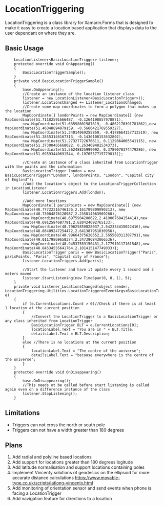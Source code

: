# LocationTriggering
LocationTriggering is a class library for Xamarin.Forms that is designed to make it easy to create a location based application that displays data to the user dependant on where they are.


## Basic Usage
```
    LocationListener<BasicLocationTrigger> listener;
    protected override void OnAppearing()
    {
        BasicLocationTriggerSample();
    }
    private void BasicLocationTriggerSample()
    {
        base.OnAppearing();
        //Create an instance of the location listener class
        listener = new LocationListener<BasicLocationTrigger>();
        listener.LocationsChanged += Listener_LocationsChanged;
        //Create some map coordinates to form a polygon that makes up the location
        MapCoordinate[] londonPoints = new MapCoordinate[] {new MapCoordinate(51.71182591666487, -0.1264198857978871),
        new MapCoordinate(51.63598601587619, -0.4862170391781862),new MapCoordinate(51.46048894879159, -0.5666421769559327),
        new MapCoordinate(51.34014069255859, -0.4178664157713519), new MapCoordinate(51.28553146167313, -0.1436100153632802),
        new MapCoordinate(51.27327722676611, 0.1129864005541115), new MapCoordinate(51.37300465668022, 0.263469481534373),
        new MapCoordinate(51.56248825999992, 0.3789070374479286), new MapCoordinate(51.69593440691544, 0.1076557715779813)};
    
        //Create an instance of a class inherited from LocationTrigger with the points and the information
        BasicLocationTrigger london = new BasicLocationTrigger("London", londonPoints, "London", "Capital city of England");
        //Add the location's object to the LocationaTriggerCollection in LocationListener
        listener.LocationTriggers.Add(london);
    
        //Add more locations
        MapCoordinate[] parisPoints = new MapCoordinate[] {new MapCoordinate(48.77722216746136,2.161709809090213), new MapCoordinate(48.73084876120987,2.235814063969268),
        new MapCoordinate(48.6975904208622,2.410007684154414),new MapCoordinate(48.6912584687781,2.620424692765133),
        new MapCoordinate(48.79625850828037,2.642334415022416),new MapCoordinate(48.88409247254472,2.641387951030956),
        new MapCoordinate(48.99664375620552,2.565568311307791),new MapCoordinate(49.01179869658374,2.347396843066536),
        new MapCoordinate(48.94537589150431,2.177910117161548),new MapCoordinate(48.84534555641764,2.101415147749033)};
        BasicLocationTrigger paris = new BasicLocationTrigger("Paris", parisPoints, "Paris", "Capital city of France");
        listener.LocationTriggers.Add(paris);
    
        //Start the listener and have it update every 1 second and 5 meters moved
        listener.StartListening(new TimeSpan(0, 0, 1), 5);
    }  
    private void Listener_LocationsChanged(object sender, LocationTriggering.Utilities.LocationTriggeredEventArgs<BasicLocationTrigger> e)
    {
        if (e.CurrentLocations.Count > 0)//Check if there is at least 1 location at the current position 
        {
            //Convert the LocationTrigger to a BasicLocationTrigger or any class inherited from LocationTrigger
            BasicLocationTrigger BLT = e.CurrentLocations[0];
            locationLabel.Text = "You are in " + BLT.Title;
            detailsLabel.Text = BLT.Description;
        }
        else //There is no locations at the current position
        {
            locationLabel.Text = "The centre of the universe";
            detailsLabel.Text = "because everywhere is the centre of the universe";
        }
    }
    protected override void OnDisappearing()
    {
        base.OnDisappearing();
        //This needs ot be called before start listening is called again even on a difference instance of the class
        listener.StopListening();
    }
```
## Limitations
- Triggers can not cross the north or south pole
- Triggers can not have a width greater than 180 degrees

## Plans
1. Add radial and polyline based locations
2. Add support for locations greater than 180 degrees logitude
3. Add latitude normalisation and support locations containing poles
4. Implement Vincenty solutions of geodesics on the ellipsoid for more accurate distance calculations https://www.movable-type.co.uk/scripts/latlong-vincenty.html
5. Add monitoring of orientation sensor and send events when phone is facing a LocationTrigger
6. Add navigation feature for directions to a location
